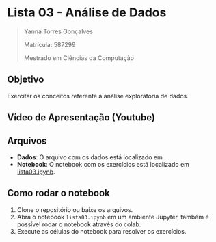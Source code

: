 # Lista 03 - Análise de Dados

>Yanna Torres Gonçalves
>
>Matrícula: 587299
>
>Mestrado em Ciências da Computação

## Objetivo
Exercitar os conceitos referente à análise exploratória de dados.

## Vídeo de Apresentação (Youtube)


## Arquivos

- **Dados**: O arquivo com os dados está localizado em .
- **Notebook**: O notebook com os exercícios está localizado em [lista03.ipynb](lista03.ipynb).

## Como rodar o notebook
1. Clone o repositório ou baixe os arquivos.
2. Abra o notebook `lista03.ipynb` em um ambiente Jupyter, também é possível rodar o notebook através do colab.
3. Execute as células do notebook para resolver os exercícios.
